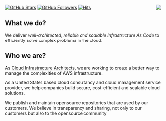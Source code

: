 [![GitHub Stars](https://img.shields.io/github/stars/mantoso?style=social)](https://github.com/mantoso)
[![GitHub Followers](https://img.shields.io/github/followers/mantoso?style=social)](https://github.com/orgs/mantoso/followers)
[![Hits](https://komarev.com/ghpvc/?username=mantoso&color=red&label=Hits)](https://github.com/mantoso)
<img align="right" src="https://avatars.githubusercontent.com/u/19550840?s=100&v=4">

## What we do?

We deliver *well-architected, reliable and scalable Infrastructure As Code* to efficiently solve complex problems in the cloud.

## Who we are?

As [Cloud Infrastructure Architects](https://mantoso.com), we are working to create a better way to manage the complexities of AWS infrastructure.

As a United States based cloud consultancy and cloud management service provider, we help companies build secure, cost-efficient and scalable cloud solutions.

We publish and maintain opensource repositories that are used by our customers. We believe in transparency and sharing, not only to our customers but also to the opensource community

